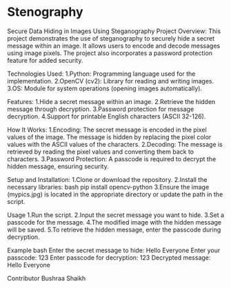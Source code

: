 # Stenography

Secure Data Hiding in Images Using Steganography
Project Overview:
This project demonstrates the use of steganography to securely hide a secret message within an image. It allows users to encode and decode messages using image pixels. The project also incorporates a password protection feature for added security.

Technologies Used:
1.Python: Programming language used for the implementation.
2.OpenCV (cv2): Library for reading and writing images.
3.OS: Module for system operations (opening images automatically).

Features:
1.Hide a secret message within an image.
2.Retrieve the hidden message through decryption.
3.Password protection for message decryption.
4.Support for printable English characters (ASCII 32-126).

How It Works:
1.Encoding: The secret message is encoded in the pixel values of the image. The message is hidden by replacing the pixel color values with the ASCII values of the characters.
2.Decoding: The message is retrieved by reading the pixel values and converting them back to characters.
3.Password Protection: A passcode is required to decrypt the hidden message, ensuring security.

Setup and Installation:
1.Clone or download the repository.
2.Install the necessary libraries:
bash
pip install opencv-python
3.Ensure the image (mypics.jpg) is located in the appropriate directory or update the path in the script.

Usage
1.Run the script.
2.Input the secret message you want to hide.
3.Set a passcode for the message.
4.The modified image with the hidden message will be saved.
5.To retrieve the hidden message, enter the passcode during decryption.

Example
bash
Enter the secret message to hide: Hello Everyone
Enter your passcode: 123
Enter passcode for decryption: 123
Decrypted message: Hello Everyone

Contributor
Bushraa Shaikh


